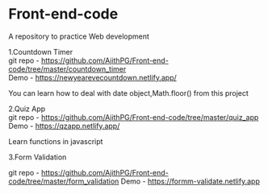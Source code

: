 # Front-end-code
A repository to practice Web development



1.Countdown Timer <br>
 git repo - https://github.com/AjithPG/Front-end-code/tree/master/countdown_timer <br>
 Demo - https://newyearevecountdown.netlify.app/ <br>
 
 You can learn how to deal with date object,Math.floor() from this project
  
2.Quiz App <br>
git repo - https://github.com/AjithPG/Front-end-code/tree/master/quiz_app <br>
Demo - https://qzapp.netlify.app/ <br>

Learn functions in javascript

3.Form Validation

git repo - https://github.com/AjithPG/Front-end-code/tree/master/form_validation
Demo - https://formm-validate.netlify.app
